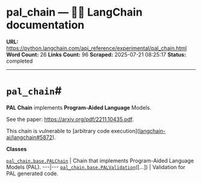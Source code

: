 # pal_chain — 🦜🔗 LangChain  documentation

**URL:** https://python.langchain.com/api_reference/experimental/pal_chain.html
**Word Count:** 26
**Links Count:** 96
**Scraped:** 2025-07-21 08:25:17
**Status:** completed

---

# `pal_chain`\#

**PAL Chain** implements **Program-Aided Language** Models.

See the paper: <https://arxiv.org/pdf/2211.10435.pdf>.

This chain is vulnerable to \[arbitrary code execution\]\([langchain-ai/langchain\#5872](https://github.com/langchain-ai/langchain/issues/5872)\).

**Classes**

[`pal_chain.base.PALChain`](https://python.langchain.com/api_reference/experimental/pal_chain/langchain_experimental.pal_chain.base.PALChain.html#langchain_experimental.pal_chain.base.PALChain "langchain_experimental.pal_chain.base.PALChain") | Chain that implements Program-Aided Language Models \(PAL\).   ---|---   [`pal_chain.base.PALValidation`](https://python.langchain.com/api_reference/experimental/pal_chain/langchain_experimental.pal_chain.base.PALValidation.html#langchain_experimental.pal_chain.base.PALValidation "langchain_experimental.pal_chain.base.PALValidation")\(\[...\]\) | Validation for PAL generated code.